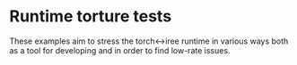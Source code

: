 # Runtime torture tests

These examples aim to stress the torch<->iree runtime in various ways both as a
tool for developing and in order to find low-rate issues.
